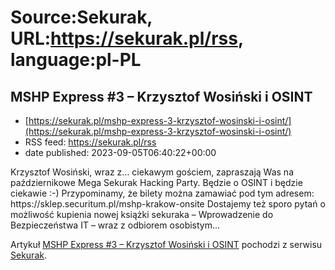 # Source:Sekurak, URL:https://sekurak.pl/rss, language:pl-PL

## MSHP Express #3 – Krzysztof Wosiński i OSINT
 - [https://sekurak.pl/mshp-express-3-krzysztof-wosinski-i-osint/](https://sekurak.pl/mshp-express-3-krzysztof-wosinski-i-osint/)
 - RSS feed: https://sekurak.pl/rss
 - date published: 2023-09-05T06:40:22+00:00

<p>Krzysztof Wosiński, wraz z&#8230; ciekawym gościem, zapraszają Was na październikowe Mega Sekurak Hacking Party. Będzie o OSINT i będzie ciekawie :-) Przypominamy, że bilety można zamawiać pod tym adresem: https://sklep.securitum.pl/mshp-krakow-onsite Dostajemy też sporo pytań o możliwość kupienia nowej książki sekuraka &#8211; Wprowadzenie do Bezpieczeństwa IT &#8211; wraz z odbiorem osobistym...</p>
<p>Artykuł <a href="https://sekurak.pl/mshp-express-3-krzysztof-wosinski-i-osint/" rel="nofollow">MSHP Express #3 &#8211; Krzysztof Wosiński i OSINT</a> pochodzi z serwisu <a href="https://sekurak.pl" rel="nofollow">Sekurak</a>.</p>

